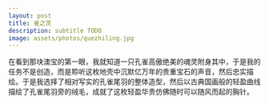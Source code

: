 ```yaml
---
layout: post
title: 雀之灵
description: subtitle TODO
image: assets/photos/quezhiling.jpg
---
```


在看到那块澳宝的第一眼，我就知道一只孔雀高傲绝美的魂灵附身其中，于是我的任务不是创造，而是聆听这枚地壳中沉默亿万年的贵重宝石的声音，然后忠实描绘。于是我选择了相对写实的孔雀尾羽的整体造型，然后以古典国画般的轻盈曲线描绘了孔雀尾羽旁的绒毛，成就了这枚轻盈华贵仿佛随时可以随风而起的胸针。
